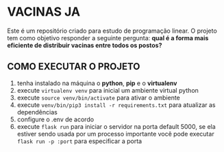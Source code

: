 # VACINAS JA

Este é um repositório criado para estudo de programação linear. O projeto tem como objetivo responder a seguinte pergunta:
**qual é a forma mais eficiente de distribuir vacinas entre todos os postos?**

## COMO EXECUTAR O PROJETO

1. tenha instalado na máquina o **python**, **pip** e o **virtualenv**
2. execute `virtualenv venv` para inicial um ambiente virtual python
3. execute `source venv/bin/activate` para ativar o ambiente  
4. execute `venv/bin/pip3 install -r requirements.txt` para atualizar as dependências
5. configure o .env de acordo
6. execute `flask run` para iniciar o servidor na porta default 5000, se ela estiver sendo usada por um processo importante você pode executar `flask run -p :port` para especificar a porta
